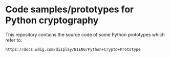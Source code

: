 Code samples/prototypes for Python cryptography
===============================================

This repository contains the source code of some Python prototypes which refer to:

	https://docs.wdig.com/display/BIENG/Python+Crypto+Prototype



